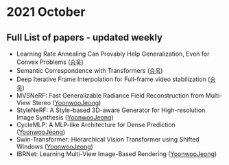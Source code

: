 # 2021 October
## Full List of papers - updated weekly
* Learning Rate Annealing Can Provably Help Generalization, Even for Convex Problems ([승욱](./summary/seungwook_2.md))
* Semantic Correspondence with Transformers ([승욱](./summary/seungwook_3.md))
* Deep Iterative Frame Interpolation for Full-frame video stabilization ([승욱](./summary/seungwook_9.md))
* MVSNeRF: Fast Generalizable Radiance Field Reconstruction from Multi-View Stereo ([YoonwooJeong](https://ballistic-scarecrow-96b.notion.site/MVSNeRF-Fast-Generalizable-Radiance-Field-Reconstruction-from-Multi-View-Stereo-c72c1e961a0b4d57adcfc1b49050b634))
* StyleNeRF: A Style-based 3D-aware Generator for High-resolution Image Synthesis ([YoonwooJeong](https://www.notion.so/STYLENeRF-A-Style-based-3D-aware-Generator-for-High-resolution-Image-Synthesis-16bdd58355584c45840ff3a7050ad2b0))
* CycleMLP: A MLP-like Architecture for Dense Prediction ([YoonwooJeong](https://www.notion.so/CycleMLP-A-MLP-like-Architecture-for-Dense-Prediction-4b222b04f8df4f9bb3a57c2dab42b15e))
* Swin-Transformer: Hierarchical Vision Transformer using Shifted Windows ([YoonwooJeong](https://ballistic-scarecrow-96b.notion.site/Swin-Transformer-Hierarchical-Vision-Transformer-using-Shifted-Windows-3484658aefd34b9b9f1ab490ace39e37))
* IBRNet: Learning Multi-View Image-Based Rendering ([YoonwooJeong](https://ballistic-scarecrow-96b.notion.site/IBRNet-Learning-Multi-View-Image-Based-Rendering-a284b1bd4f104a7e9e6d23b410d1a1e8))
